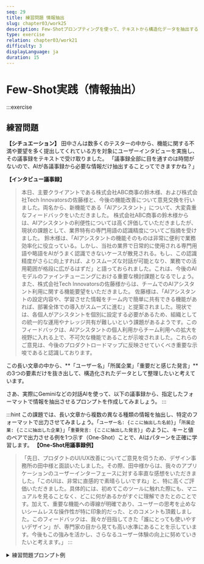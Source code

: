 ```yaml
---
seq: 29
title: 練習問題 情報抽出
slug: chapter03/work25
description: Few-Shotプロンプティングを使って、テキストから構造化データを抽出する
type: exercise
relation: chapter03/work21
difficulty: 3
displayLanguage: ja
duration: 15
---
```


# Few-Shot実践（情報抽出）

:::exercise
## 練習問題

**【シチュエーション】**
田中さんは数多くのテスターの中から、機能に関する不満や要望を多く提出してくれている方を対象にユーザーインタビューを実施し、その議事録をテキストで受け取りました。
「議事録全部に目を通すのは時間がないので、AIが各議事録から必要な情報だけ抽出することってできますかね？」

**【インタビュー議事録】**
> 本日、主要クライアントである株式会社ABC商事の鈴木様、および株式会社Tech Innovatorsの佐藤様と、今後の機能改善について意見交換を行いました。両名から、新機能である「AIアシスタント」について、大変貴重なフィードバックをいただきました。
株式会社ABC商事の鈴木様からは、AIアシスタントの利便性については高く評価していただきましたが、現状の課題として、業界特有の専門用語の認識精度についてご指摘を受けました。
鈴木様は、「AIアシスタントの機能そのものは非常に便利で業務効率化に役立っている。しかし、当社の業界で日常的に使用される専門用語や略語をAIがうまく認識できないケースが散見される。もし、この認識精度がさらに向上すれば、よりスムーズな対話が可能となり、業務での活用範囲が格段に広がるはずだ」と語っておられました。これは、今後のAIモデルのファインチューニングにおける重要な検討課題となるでしょう。
また、株式会社Tech Innovatorsの佐藤様からは、チームでのAIアシスタント利用に関する機能要望をいただきました。
佐藤様は、「AIアシスタントの設定内容や、学習させた情報をチーム内で簡単に共有できる機能があれば、部署全体での導入がスムーズに進む」と提案されました。現状では、各個人がアシスタントを個別に設定する必要があるため、組織としての統一的な運用やナレッジ共有が難しいという課題があるようです。このフィードバックは、AIアシスタントの個人利用からチーム利用への拡大を視野に入れる上で、不可欠な機能であることが示唆されました。これらのご意見は、今後のプロダクトロードマップに反映させていくべき重要な示唆であると認識しております。

この長い文章の中から、**「ユーザー名」「所属企業」「重要だと感じた発言」**の3つの要素だけを抜き出して、構造化されたデータとして整理したいと考えています。

さあ、実際にGeminiなどの対話AIを使って、以下の議事録から、指定したフォーマットで情報を抽出させるプロンプトを作成してみましょう。
:::

:::hint
この課題では、長い文章から複数の異なる種類の情報を抽出し、特定のフォーマットで出力させてみましょう。「`ユーザー名: {ここに抽出した名前}`」「`所属企業: {ここに抽出した企業}`」「`重要発言: {ここに抽出した発言}`」のように、キーと値のペアで出力させる例を1つ示す（One-Shot）ことで、AIはパターンを正確に学習します。
**【One-Shot用議事録例】**
>「先日、プロダクトのUI/UX改善についてご意見を伺うため、デザイン事務所の田中様と面談いたしました。その際、田中様からは、我々のアプリケーションのユーザーインターフェースに対する率直な感想をいただきました。「このUIは、非常に直感的で素晴らしいですね」と、特に高くご評価いただきました。具体的には、初めてこのツールに触れた際にも、マニュアルを見ることなく、どこに何があるかがすぐに理解できたとのことです。加えて、重要な機能への導線が明確であり、ユーザーの思考を止めないシームレスな操作性が特に印象的だった、とのコメントも頂戴しました。このフィードバックは、我々が目指してきた「誰にとっても使いやすいデザイン」が、専門家の目から見ても高い水準にあることを示しています。今後もこの強みを活かし、さらなるユーザー体験の向上に努めていきたいと考えます。」
:::

<details><summary>練習問題プロンプト例</summary>

```
あなたは、インタビュー議事録から要点を抽出する専門家です。
以下の例に倣って、与えられた議事録から「ユーザー名」「所属企業」「重要発言」を抽出してください。

# 例
-　議事録:「先日、プロダクトのUI/UX改善についてご意見を伺うため、デザイン事務所の田中様と面談いたしました。その際、田中様からは、我々のアプリケーションのユーザーインターフェースに対する率直な感想をいただきました。「このUIは、非常に直感的で素晴らしいですね」と、特に高くご評価いただきました。具体的には、初めてこのツールに触れた際にも、マニュアルを見ることなく、どこに何があるかがすぐに理解できたとのことです。加えて、重要な機能への導線が明確であり、ユーザーの思考を止めないシームレスな操作性が特に印象的だった、とのコメントも頂戴しました。このフィードバックは、我々が目指してきた「誰にとっても使いやすいデザイン」が、専門家の目から見ても高い水準にあることを示しています。今後もこの強みを活かし、さらなるユーザー体験の向上に努めていきたいと考えます。」
- ユーザー名: 田中
- 所属企業: デザイン事務所
- 重要発言: UIが直感的で素晴らしい

# 本番のインタビュー議事録
本日、主要クライアントである株式会社ABC商事の鈴木様、および株式会社Tech Innovatorsの佐藤様と、今後の機能改善について意見交換を行いました。両名から、新機能である「AIアシスタント」について、大変貴重なフィードバックをいただきました。
株式会社ABC商事の鈴木様からは、AIアシスタントの利便性については高く評価していただきましたが、現状の課題として、業界特有の専門用語の認識精度についてご指摘を受けました。
鈴木様は、「AIアシスタントの機能そのものは非常に便利で業務効率化に役立っている。しかし、当社の業界で日常的に使用される専門用語や略語をAIがうまく認識できないケースが散見される。もし、この認識精度がさらに向上すれば、よりスムーズな対話が可能となり、業務での活用範囲が格段に広がるはずだ」と語っておられました。これは、今後のAIモデルのファインチューニングにおける重要な検討課題となるでしょう。

また、株式会社Tech Innovatorsの佐藤様からは、チームでのAIアシスタント利用に関する機能要望をいただきました。
佐藤様は、「AIアシスタントの設定内容や、学習させた情報をチーム内で簡単に共有できる機能があれば、部署全体での導入がスムーズに進む」と提案されました。現状では、各個人がアシスタントを個別に設定する必要があるため、組織としての統一的な運用やナレッジ共有が難しいという課題があるようです。このフィードバックは、AIアシスタントの個人利用からチーム利用への拡大を視野に入れる上で、不可欠な機能であることが示唆されました。これらのご意見は、今後のプロダクトロードマップに反映させていくべき重要な示唆であると認識しております。
```

### AI回答出力例
```
以下に、ご提供いただいた議事録から要点を抽出しました。

1. ユーザーフィードバック
ユーザー名: 鈴木

所属企業: 株式会社ABC商事

重要発言: AIアシスタントの業界特有の専門用語や略語の認識精度が向上すれば、業務での活用範囲が広がる。

2. ユーザーフィードバック
ユーザー名: 佐藤

所属企業: 株式会社Tech Innovators

重要発言: AIアシスタントの設定や学習情報をチーム内で共有できる機能があれば、部署全体での導入が進む。
```
</details>
